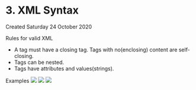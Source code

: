 # 3. XML Syntax
Created Saturday 24 October 2020

Rules for valid XML

* A tag must have a closing tag. Tags with no(enclosing) content are self-closing.
* Tags can be nested.
* Tags have attributes and values(strings).


Examples
![](./3._XML_Syntax/pasted_image001.png)
![](./3._XML_Syntax/pasted_image002.png)
![](./3._XML_Syntax/pasted_image.png)

